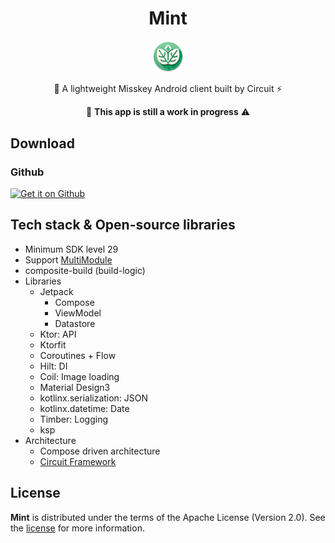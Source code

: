 <h1 align="center">Mint</h1>

<p align="center">
<img width="10%"  src="./assset/ic_main_icon.webp">
<p align="center">🌿 A lightweight Misskey Android client built by Circuit ⚡️</p>
<p align="center">🚧 <b>This app is still a work in progress</b> ⚠️</p>
</p>

## Download
### Github
[<img src="https://censorship.no/img/github-badge.png" alt="Get it on Github" height="80">](https://github.com/sanao1006/Mint/releases)

## Tech stack & Open-source libraries

- Minimum SDK level 29
- Support [MultiModule](https://developer.android.com/topic/modularization)
- composite-build (build-logic)
- Libraries
    - Jetpack
        - Compose
        - ViewModel
        - Datastore
    - Ktor: API
    - Ktorfit
    - Coroutines + Flow
    - Hilt: DI
    - Coil: Image loading
    - Material Design3
    - kotlinx.serialization: JSON
    - kotlinx.datetime: Date
    - Timber: Logging
    - ksp
- Architecture
    - Compose driven architecture
    - [Circuit Framework](https://slackhq.github.io/circuit/)


## License
**Mint** is distributed under the terms of the Apache License (Version 2.0). See the [license](LICENSE) for more information.
